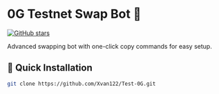 # 0G Testnet Swap Bot 🤖

[![GitHub stars](https://img.shields.io/github/stars/Xvan122/Test-0G?style=social)](https://github.com/Xvan122/Test-0G/stargazers)

Advanced swapping bot with one-click copy commands for easy setup.

## 🚀 Quick Installation

```bash
git clone https://github.com/Xvan122/Test-0G.git
```

